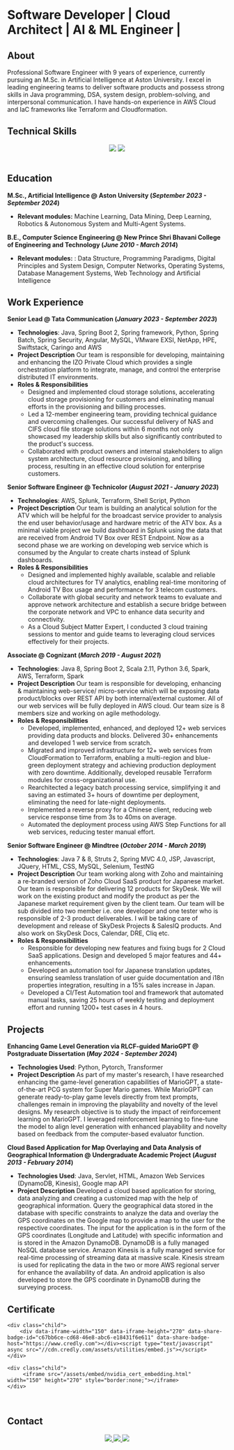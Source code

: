 # Software Developer | Cloud Architect | AI & ML Engineer |

## About
Professional Software Engineer with 9 years of experience, currently pursuing an M.Sc. in Artificial Intelligence at Aston University. I excel in leading engineering teams to deliver software products and possess strong skills in Java programming, DSA, system design, problem-solving, and interpersonal communication. I have hands-on experience in AWS Cloud and IaC frameworks like Terraform and Cloudformation.

## Technical Skills 

<div align="center">
    <img src="https://skillicons.dev/icons?i=java,python,spring,aws,html,css,js,jquery,mysql,dynamodb,elasticsearch,terraform,selenium" />
    <img src="https://skillicons.dev/icons?i=github,git,bitbucket,maven,jenkins,vscode,eclipse,idea,pycharm,vscode,windows,linux" />
</div>
<br>

## Education
**M.Sc., Artificial Intelligence @ Aston University (_September 2023 - September 2024_)**
- **Relevant modules:** Machine Learning, Data Mining, Deep Learning, Robotics & Autonomous System and Multi-Agent Systems.

**B.E., Computer Science Engineering @ New Prince Shri Bhavani College of Engineering and Technology (_June 2010 - March 2014_)**
- **Relevant modules:** : Data Structure, Programming Paradigms, Digital Principles and System Design, Computer Networks, Operating Systems, Database Management Systems, Web Technology and Artificial Intelligence

## Work Experience
**Senior Lead @ Tata Communication (_January 2023 - September 2023_)**
- **Technologies**: Java, Spring Boot 2, Spring framework, Python, Spring Batch, Spring Security, Angular, MySQL, VMware EXSI, NetApp, HPE, Swiftstack, Caringo and AWS
- **Project Description**
	Our team is responsible for developing, maintaining and enhancing the IZO Private Cloud which provides a single orchestration platform to integrate, manage, and control the enterprise distributed IT environments.
- **Roles & Responsibilities**
	- Designed and implemented cloud storage solutions, accelerating cloud storage provisioning for customers and eliminating manual efforts in the provisioning and billing processes.
	- Led a 12-member engineering team, providing technical guidance and overcoming challenges. Our successful delivery of NAS and CIFS cloud file storage solutions within 6 months not only showcased my leadership skills but also significantly contributed to the product's success.
	- Collaborated with product owners and internal stakeholders to align system architecture, cloud resource provisioning, and billing process, resulting in an effective cloud solution for enterprise customers.

**Senior Software Engineer @ Technicolor (_August 2021 - January 2023_)**
- **Technologies**: AWS, Splunk, Terraform, Shell Script, Python 
- **Project Description**
	Our team is building an analytical solution for the ATV which will be helpful for the broadcast service provider to analysis the end user behavior/usage and hardware metric of the ATV box. As a minimal viable project we build dashboard in Splunk using the data that are received from Android TV Box over REST Endpoint. Now as a second phase we are working on developing web service which is consumed by the Angular to create charts instead of Splunk dashboards.
- **Roles & Responsibilities**
	- Designed and implemented highly available, scalable and reliable cloud architectures for TV analytics, enabling real-time monitoring of Android TV Box usage and performance for 3 telecom customers.
	- Collaborate with global security and network teams to evaluate and approve network architecture and establish a secure bridge between the corporate network and VPC to enhance data security and connectivity.
	- As a Cloud Subject Matter Expert, I conducted 3 cloud training sessions to mentor and guide teams to leveraging cloud services effectively for their projects.

**Associate @ Cognizant (_March 2019 - August 2021_)**
- **Technologies**: Java 8, Spring Boot 2, Scala 2.11, Python 3.6, Spark, AWS, Terraform, Spark
- **Project Description**
	Our team is responsible for developing, enhancing & maintaining web-service/ micro-service which will be exposing data product/blocks over REST API by both internal/external customer. All of our web services will be fully deployed in AWS cloud. Our team size is 8 members size and working on agile methodology.
- **Roles & Responsibilities**
	- Developed, implemented, enhanced, and deployed 12+ web services providing data products and blocks. Delivered 30+ enhancements and developed 1 web service from scratch.
	- Migrated and improved infrastructure for 12+ web services from CloudFormation to Terraform, enabling a multi-region and blue-green deployment strategy and achieving production deployment with zero downtime. Additionally, developed reusable Terraform modules for cross-organizational use.
	- Rearchitected a legacy batch processing service, simplifying it and saving an estimated 3+ hours of downtime per deployment, eliminating the need for late-night deployments.
	- Implemented a reverse proxy for a Chinese client, reducing web service response time from 3s to 40ms on average.
	- Automated the deployment process using AWS Step Functions for all web services, reducing tester manual effort.

**Senior Software Engineer @ Mindtree (_October 2014 - March 2019_)**
- **Technologies**: Java 7 & 8, Struts 2, Spring MVC 4.0, JSP, Javascript, JQuery, HTML, CSS, MySQL, Selenium, TestNG
- **Project Description**
	Our team working along with Zoho and maintaining a re-branded version of Zoho Cloud SaaS product for Japanese market. Our team is responsible for delivering 12 products for SkyDesk. We will work on the existing product and modify the product as per the Japanese market requirement given by the client team. Our team will be sub divided into two member i.e. one developer and one tester who is responsible of 2-3 product deliverables. I will be taking care of development and release of SkyDesk Projects & SalesIQ products. And also work on SkyDesk Docs, Calendar, DRE, Cliq etc.
- **Roles & Responsibilities**
	- Responsible for developing new features and fixing bugs for 2 Cloud SaaS applications. Design and developed 5 major features and 44+ enhancements.
	- Developed an automation tool for Japanese translation updates, ensuring seamless translation of user guide documentation and i18n properties integration, resulting in a 15% sales increase in Japan.
	- Developed a CI/Test Automation tool and framework that automated manual tasks, saving 25 hours of weekly testing and deployment effort and running 1200+ test cases in 4 hours.

## Projects

**Enhancing Game Level Generation via RLCF-guided MarioGPT @ Postgraduate Dissertation (_May 2024 - September 2024_)**
- **Technologies Used**: Python, Pytorch, Transformer
- **Project Description**
	As part of my master's research, I have researched enhancing the game-level generation capabilities of MarioGPT, a state-of-the-art PCG system for Super Mario games. While MarioGPT can generate ready-to-play game levels directly from text prompts, challenges remain in improving the playability and novelty of the level designs. My research objective is to study the impact of reinforcement learning on MarioGPT. I leveraged reinforcement learning to fine-tune the model to align level generation with enhanced playability and novelty based on feedback from the computer-based evaluator function.

**Cloud Based Application for Map Overlaying and Data Analysis of Geographical Information @ Undergraduate Academic Project (_August 2013 - February 2014_)**
- **Technologies Used**: Java, Servlet, HTML, Amazon Web Services (DynamoDB, Kinesis), Google map API
- **Project Description**
	Developed a cloud based application for storing, data analyzing and creating a customized map with the help of geographical information. Query the geographical data stored in the database with specific constraints to analyze the data and overlay the GPS coordinates on the Google map to provide a map to the user for the respective coordinates. The input for the application is in the form of the GPS coordinates (Longitude and Latitude) with specific information and is stored in the Amazon DynamoDB. DynamoDB is a fully managed NoSQL database service. Amazon Kinesis is a fully managed service for real-time processing of streaming data at massive scale. Kinesis stream is used for replicating the data in the two or more AWS regional server for enhance the availability of data. An android application is also developed to store the GPS coordinate in DynamoDB during the surveying process.




## Certificate

<link href='/assets/style/custom_style.css' rel='stylesheet'>
<div class="parent">
    <div class="child">
        <div data-iframe-width="150" data-iframe-height="270" data-share-badge-id="65de2deb-1422-47d4-8a73-4612bd977719" data-share-badge-host="https://www.credly.com"></div><script type="text/javascript" async src="//cdn.credly.com/assets/utilities/embed.js"></script>
    </div>

    <div class="child">
        <div data-iframe-width="150" data-iframe-height="270" data-share-badge-id="c67bb6ce-cd68-46e8-abc6-e18431f6e611" data-share-badge-host="https://www.credly.com"></div><script type="text/javascript" async src="//cdn.credly.com/assets/utilities/embed.js"></script>
    </div>

    <div class="child">
         <iframe src="/assets/embed/nvidia_cert_embedding.html" width="150" height="270" style="border:none;"></iframe>
    </div>

</div>
<br>

## Contact
<div align="center"> 
  <a href="mailto:tsmbalu@hotmail.com">
    <img src="https://img.shields.io/badge/Microsoft_Outlook-0078D4?style=for-the-badge&logo=microsoft-outlook&logoColor=white" />
  </a>
  <a href="https://www.linkedin.com/in/balasubramani-tsm/" target="_blank">
    <img src="https://img.shields.io/badge/LinkedIn-0077B5?style=for-the-badge&logo=linkedin&logoColor=white" target="_blank" />
  </a>
  <a href="https://tsmbalu.github.io/" target="_blank">
     <img src="https://img.shields.io/badge/Portfolio-FF5722?style=for-the-badge&logo=todoist&logoColor=white" target="_blank" />
  </a>
</div>
